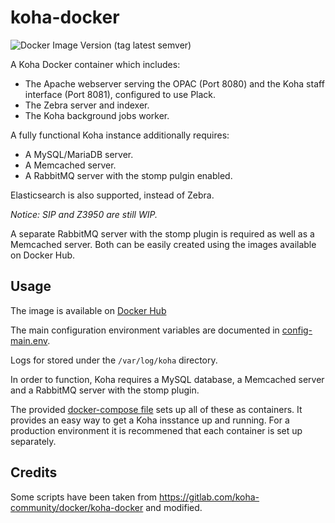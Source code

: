# koha-docker

![Docker Image Version (tag latest semver)](https://img.shields.io/docker/v/teogramm/koha/22.11)

A Koha Docker container which includes:
* The Apache webserver serving the OPAC (Port 8080) and
the Koha staff interface (Port 8081), configured to use Plack.
* The Zebra server and indexer.
* The Koha background jobs worker.

A fully functional Koha instance additionally requires:
* A MySQL/MariaDB server.
* A Memcached server.
* A RabbitMQ server with the stomp pulgin enabled.

Elasticsearch is also supported, instead of Zebra.

*Notice: SIP and Z3950 are still WIP.*

A separate RabbitMQ server with the stomp plugin is required as well as a Memcached server.
Both can be easily created using the images available on Docker Hub.

## Usage
The image is available on [Docker Hub](https://hub.docker.com/r/teogramm/koha)

The main configuration environment variables are documented in
[config-main.env](config-main.env).

Logs for stored under the `/var/log/koha` directory.

In order to function, Koha requires a MySQL database, a Memcached server and a RabbitMQ server with the stomp plugin.

The provided [docker-compose file](examples/docker-compose.yaml) sets up all of these as containers. It provides an easy way to
get a Koha insstance up and running. For a production environment it is recommened that each container is set up separately.

## Credits

Some scripts have been taken from https://gitlab.com/koha-community/docker/koha-docker and modified.

